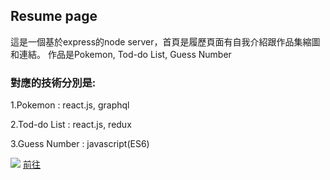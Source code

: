 ## Resume page

這是一個基於express的node server，首頁是履歷頁面有自我介紹跟作品集縮圖和連結。
作品是Pokemon, Tod-do List,  Guess Number

### 對應的技術分別是:
1.Pokemon : react.js, graphql

2.Tod-do List : react.js, redux

3.Guess Number : javascript(ES6)

![](https://media.giphy.com/media/cPT1bMwqjgzAhKnV5V/giphy.gif)
[前往](https://mighty-fabulous-meteorite.glitch.me)
